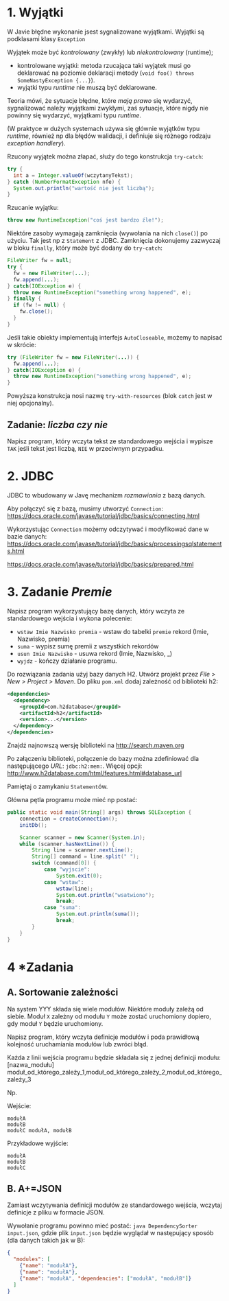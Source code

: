 # 1. Wyjątki
W Javie błędne wykonanie jsest sygnalizowane wyjątkami. Wyjątki są podklasami klasy `Exception`

Wyjątek może być *kontrolowany* (zwykły) lub *niekontrolowany* (runtime);
- kontrolowane wyjątki: metoda rzucająca taki wyjątek musi go deklarować na poziomie deklaracji metody (`void foo() throws SomeNastyException {...}`).
- wyjątki typu *runtime* nie muszą być deklarowane.

Teoria mówi, że sytuacje błędne, które *mają prawo* się wydarzyć, sygnalizować należy wyjątkami zwykłymi, zaś sytuacje, które nigdy nie powinny się wydarzyć, wyjątkami typu *runtime*.

(W praktyce w dużych systemach używa się głównie wyjątków typu *runtime*, również np dla błędów walidacji, i definiuje się różnego rodzaju *exception handlery*).


Rzucony wyjątek można złapać, służy do tego konstrukcja `try-catch`:
```java
try {
  int a = Integer.valueOf(wczytanyTekst);
} catch (NumberFormatException nfe) {
  System.out.println("wartość nie jest liczbą");
}
```

Rzucanie wyjątku:

```java
throw new RuntimeException("coś jest bardzo źle!");
```

Niektóre zasoby wymagają zamknięcia (wywołania na nich `close()`) po użyciu. Tak jest np z `Statement` z JDBC. Zamknięcia dokonujemy zazwyczaj w bloku `finally`, który może być dodany do `try-catch`:

```java
FileWriter fw = null;
try {
  fw = new FileWriter(...);
  fw.append(...);
} catch(IOException e) {
  throw new RuntimeException("something wrong happened", e);
} finally {
  if (fw != null) {
    fw.close();
  }
}
```

Jeśli takie obiekty implementują interfejs `AutoCloseable`, możemy to napisać w skrócie:
```java
try (FileWriter fw = new FileWriter(...)) {
  fw.append(...);
} catch(IOException e) {
  throw new RuntimeException("something wrong happened", e);
}
```
Powyższa konstrukcja nosi nazwę `try-with-resources` (blok `catch` jest w niej opcjonalny).


## Zadanie: *liczba czy nie*
Napisz program, który wczyta tekst ze standardowego wejścia i wypisze `TAK` jeśli tekst jest liczbą, `NIE` w przeciwnym przypadku.

# 2. JDBC
JDBC to wbudowany w Javę mechanizm *rozmawiania* z bazą danych.

Aby połączyć się z bazą, musimy utworzyć `Connection`: https://docs.oracle.com/javase/tutorial/jdbc/basics/connecting.html

Wykorzystując `Connection` możemy odczytywać i modyfikować dane w bazie danych:
https://docs.oracle.com/javase/tutorial/jdbc/basics/processingsqlstatements.html

https://docs.oracle.com/javase/tutorial/jdbc/basics/prepared.html


# 3. Zadanie *Premie*
Napisz program wykorzystujący bazę danych, który wczyta ze standardowego wejścia i wykona polecenie:
- `wstaw Imie Nazwisko premia` - wstaw do tabelki `premie` rekord (Imie, Nazwisko, premia)
- `suma` - wypisz sumę premii z wszystkich rekordów
- `usun Imie Nazwisko` - usuwa rekord (Imie, Nazwisko, \_)
- `wyjdz` - kończy działanie programu.

Do rozwiązania zadania użyj bazy danych H2.
Utwórz projekt przez _File > New > Project > Maven_. Do pliku `pom.xml` dodaj zależność od biblioteki h2:
```xml
<dependencies>
  <dependency>
    <groupId>com.h2database</groupId>
    <artifactId>h2</artifactId>
    <version>...</version>
  </dependency>
</dependencies>
```
Znajdź najnowszą wersję biblioteki na http://search.maven.org

Po załączeniu biblioteki, połączenie do bazy można zdefiniować dla następującego *URL*:
`jdbc:h2:mem:`. Więcej opcji: http://www.h2database.com/html/features.html#database_url

Pamiętaj o zamykaniu `Statement`ów.

Główna pętla programu może mieć np postać:
```java
public static void main(String[] args) throws SQLException {
    connection = createConnection();
    initDb();

    Scanner scanner = new Scanner(System.in);
    while (scanner.hasNextLine()) {
        String line = scanner.nextLine();
        String[] command = line.split(" ");
        switch (command[0]) {
            case "wyjscie":
                System.exit(0);
            case "wstaw":
                wstaw(line);
                System.out.println("wsatwiono");
                break;
            case "suma":
                System.out.println(suma());
                break;
        }
    }
}
```

# 4 \*Zadania
## A. Sortowanie zależności
Na system YYY składa się wiele modułów. Niektóre moduły zależą od siebie.
Moduł `X` zależny od modułu `Y` może zostać uruchomiony dopiero, gdy moduł `Y` będzie uruchomiony.

Napisz program, który wczyta definicje modułów i poda prawidłową kolejność uruchamiania modułów lub zwróci błąd.

Każda z linii wejścia programu będzie składała się z jednej definicji modułu:
[nazwa_modułu] moduł_od_którego_zależy_1,moduł_od_którego_zależy_2,moduł_od_którego_zależy_3

Np.

Wejście:
```
modułA
modułB
modułC modułA, modułB
```

Przykładowe wyjście:

```
modułA
modułB
modułC
```

## B. A+=JSON
Zamiast wczytywania definicji modułów ze standardowego wejścia, wczytaj definicje z pliku w formacie JSON.

Wywołanie programu powinno mieć postać: `java DependencySorter input.json`, gdzie plik `input.json` będzie wyglądał w następujący sposób (dla danych takich jak w B):
```json
{
  "modules": [
    {"name": "modułA"},
    {"name": "modułA"},
    {"name": "modułA", "dependencies": ["modułA", "modułB"]}
  ]
}
```
